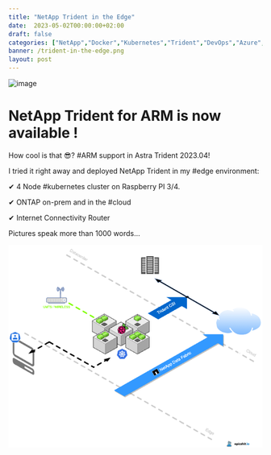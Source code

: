 ```yaml
---
title: "NetApp Trident in the Edge"
date:  2023-05-02T00:00:00+02:00
draft: false
categories: ["NetApp","Docker","Kubernetes","Trident","DevOps","Azure","GCP","AstraControl"]
banner: /trident-in-the-edge.png
layout: post
---
```



﻿<img width="1019" alt="image" src="[https://raw.githubusercontent.com/project-epicshit/project-epicshit.github.io/main/static/trident-in-the-edge.png](https://raw.githubusercontent.com/project-epicshit/project-epicshit.github.io/main/static/trident-in-the-edge.png)">

# NetApp Trident for ARM is now available !

How cool is that 😎? #ARM support in Astra Trident 2023.04!
 
I tried it right away and deployed NetApp Trident in my #edge environment:
 
✔ 4 Node #kubernetes cluster on Raspberry PI 3/4.

✔ ONTAP on-prem and in the #cloud

✔ Internet Connectivity Router
 
Pictures speak more than 1000 words...

![environment overview](/trident-in-the-edge.png)
